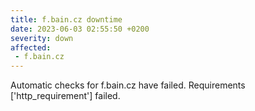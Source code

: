 ```yaml
---
title: f.bain.cz downtime
date: 2023-06-03 02:55:50 +0200
severity: down
affected:
 - f.bain.cz
---
```

Automatic checks for f.bain.cz have failed. Requirements ['http_requirement'] failed.
